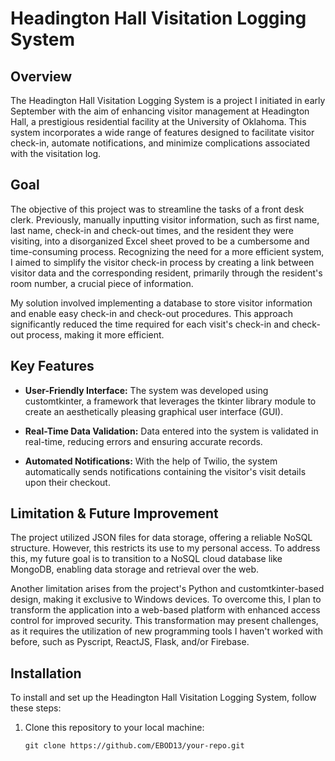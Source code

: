 # Headington Hall Visitation Logging System

## Overview

The Headington Hall Visitation Logging System is a project I initiated in early September with the aim of enhancing visitor management at Headington Hall, a prestigious residential facility at the University of Oklahoma. This system incorporates a wide range of features designed to facilitate visitor check-in, automate notifications, and minimize complications associated with the visitation log.

## Goal
The objective of this project was to streamline the tasks of a front desk clerk. Previously, manually inputting visitor information, such as first name, last name, check-in and check-out times, and the resident they were visiting, into a disorganized Excel sheet proved to be a cumbersome and time-consuming process. Recognizing the need for a more efficient system, I aimed to simplify the visitor check-in process by creating a link between visitor data and the corresponding resident, primarily through the resident's room number, a crucial piece of information.

My solution involved implementing a database to store visitor information and enable easy check-in and check-out procedures. This approach significantly reduced the time required for each visit's check-in and check-out process, making it more efficient.

## Key Features

- **User-Friendly Interface:** The system was developed using customtkinter, a framework that leverages the tkinter library module to create an aesthetically pleasing graphical user interface (GUI).

- **Real-Time Data Validation:** Data entered into the system is validated in real-time, reducing errors and ensuring accurate records.

- **Automated Notifications:** With the help of Twilio, the system automatically sends notifications containing the visitor's visit details upon their checkout.

## Limitation & Future Improvement 

The project utilized JSON files for data storage, offering a reliable NoSQL structure. However, this restricts its use to my personal access. To address this, my future goal is to transition to a NoSQL cloud database like MongoDB, enabling data storage and retrieval over the web.

Another limitation arises from the project's Python and customtkinter-based design, making it exclusive to Windows devices. To overcome this, I plan to transform the application into a web-based platform with enhanced access control for improved security. This transformation may present challenges, as it requires the utilization of new programming tools I haven't worked with before, such as Pyscript, ReactJS, Flask, and/or Firebase.

## Installation

To install and set up the Headington Hall Visitation Logging System, follow these steps:

1. Clone this repository to your local machine:

   ```shell
   git clone https://github.com/EBOD13/your-repo.git
